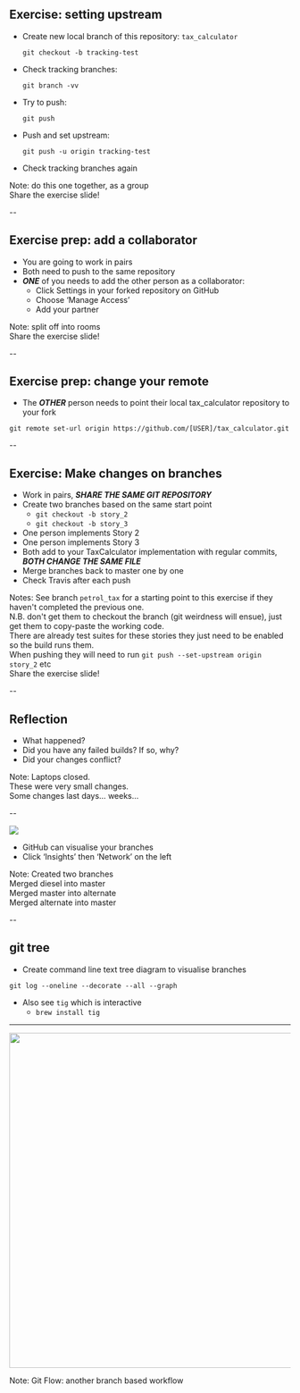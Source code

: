 ## Exercise: setting upstream

* Create new local branch of this repository:
  `tax_calculator`
    ```
    git checkout -b tracking-test
    ```
* Check tracking branches:
    ```
    git branch -vv
    ```
* Try to push:
    ```
    git push
    ```
* Push and set upstream:
    ```
    git push -u origin tracking-test
    ```
* Check tracking branches again

Note: do this one together, as a group  
  Share the exercise slide!  

--

## Exercise prep: add a collaborator

* You are going to work in pairs
* Both need to push to the same repository
* ___***ONE***___ of you needs to add the other person as a collaborator:
    * Click Settings in your forked repository on GitHub
    * Choose ‘Manage Access’
    * Add your partner

Note: split off into rooms  
Share the exercise slide!  

--

## Exercise prep: change your remote

* The ___***OTHER***___ person needs to point their local tax_calculator repository to your fork

```
git remote set-url origin https://github.com/[USER]/tax_calculator.git
```

--

## Exercise: Make changes on branches

* Work in pairs, ___***SHARE THE SAME GIT REPOSITORY***___
* Create two branches based on the same start point
  * `git checkout -b story_2`
  * `git checkout -b story_3`
* One person implements Story 2
* One person implements Story 3
* Both add to your TaxCalculator implementation with regular commits, ___***BOTH CHANGE THE SAME FILE***___
* Merge branches back to master one by one
* Check Travis after each push

Notes:
See branch ```petrol_tax``` for a starting point to this exercise if they haven't completed the previous one.  
N.B. don't get them to checkout the branch (git weirdness will ensue), just get them to copy-paste the working code.  
There are already test suites for these stories they just need to be enabled so the build runs them.  
When pushing they will need to run `git push --set-upstream origin story_2` etc  
Share the exercise slide!  

--

## Reflection

* What happened?
* Did you have any failed builds? If so, why?
* Did your changes conflict?

Note: Laptops closed.  
  These were very small changes.  
  Some changes last days… weeks…

--

<img src="images/merge.png">

+ GitHub can visualise your branches
+ Click ‘Insights’ then ‘Network’ on the left

Note: Created two branches  
  Merged diesel into master  
  Merged master into alternate  
  Merged alternate into master  

--

## git tree

+ Create command line text tree diagram to visualise branches
```
git log --oneline --decorate --all --graph
```
+ Also see `tig` which is interactive
  * `brew install tig`

---

<img height="600" src="https://wac-cdn.atlassian.com/dam/jcr:61ccc620-5249-4338-be66-94d563f2843c/05%20(2).svg?cdnVersion=kv">

Note: Git Flow: another branch based workflow  
